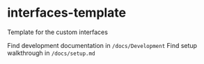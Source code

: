 
# interfaces-template
Template for the custom interfaces

Find development documentation in `/docs/Development`
Find setup walkthrough in `/docs/setup.md`
